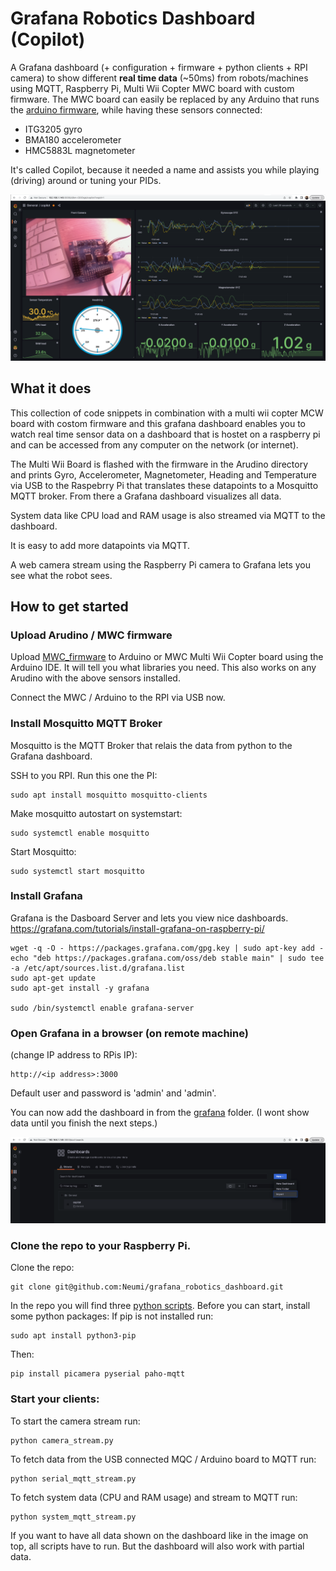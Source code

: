 # Grafana Robotics Dashboard (Copilot)
A Grafana dashboard (+ configuration + firmware + python clients + RPI camera) to show different <b>real time data</b> (~50ms) from robots/machines using MQTT, Raspberry Pi, Multi Wii Copter MWC board with custom firmware.
The MWC board can easily be replaced by any Arduino that runs the [arduino firmware](arduino), while having these sensors connected:
- ITG3205 gyro
- BMA180 accelerometer
- HMC5883L magnetometer

It's called Copilot, because it needed a name and assists you while playing (driving) around or tuning your PIDs.

<img alt="import_grafana" src="/images/dashboard.png">


## What it does
This collection of code snippets in combination with a multi wii copter MCW board with costom firmware and this grafana dashboard enables you to watch real time sensor data on a dashboard that is hostet on a raspberry pi and can be accessed from any computer on the network (or internet).

The Multi Wii Board is flashed with the firmware in the Arudino directory and prints Gyro, Accelerometer, Magnetometer, Heading and Temperature via USB to the Raspebrry Pi that translates these datapoints to a Mosquitto MQTT broker. From there a Grafana dashboard visualizes all data.

System data like CPU load and RAM usage is also streamed via MQTT to the dashboard.

It is easy to add more datapoints via MQTT.

A web camera stream using the Raspberry Pi camera to Grafana lets you see what the robot sees.

## How to get started
### Upload Arudino / MWC firmware
Upload [MWC_firmware](arduino/MWC_firmware) to Arduino or MWC Multi Wii Copter board using the Arduino IDE. It will tell you what libraries you need. This also works on any Arudino with the above sensors installed.

Connect the MWC / Arduino to the RPI via USB now.



### Install Mosquitto MQTT Broker
Mosquitto is the MQTT Broker that relais the data from python to the Grafana dashboard.

SSH to you RPI. Run this one the PI:
```$ 
sudo apt install mosquitto mosquitto-clients
```
Make mosquitto autostart on systemstart:
```$ 
sudo systemctl enable mosquitto
```
Start Mosquitto:
```$ 
sudo systemctl start mosquitto
```


### Install Grafana
Grafana is the Dasboard Server and lets you view nice dashboards.
https://grafana.com/tutorials/install-grafana-on-raspberry-pi/
```$ 
wget -q -O - https://packages.grafana.com/gpg.key | sudo apt-key add -
echo "deb https://packages.grafana.com/oss/deb stable main" | sudo tee -a /etc/apt/sources.list.d/grafana.list
sudo apt-get update
sudo apt-get install -y grafana

sudo /bin/systemctl enable grafana-server
```

### Open Grafana in a browser (on remote machine)
(change IP address to RPis IP):
```$ 
http://<ip address>:3000
```
Default user and password is 'admin' and 'admin'.

You can now add the dashboard in from the [grafana](grafana) folder. (I wont show data until you finish the next steps.)

<img alt="import_grafana" src="/images/import_grafana.png">


### Clone the repo to your Raspberry Pi. 
Clone the repo:
```$ 
git clone git@github.com:Neumi/grafana_robotics_dashboard.git
```
In the repo you will find three [python scripts](python).
Before you can start, install some python packages:
If pip is not installed run:
```$ 
sudo apt install python3-pip
```
Then:
```$ 
pip install picamera pyserial paho-mqtt
```



### Start your clients:

To start the camera stream run:
```$ 
python camera_stream.py
```

To fetch data from the USB connected MQC / Arduino board to MQTT run:
```$ 
python serial_mqtt_stream.py
```

To fetch system data (CPU and RAM usage) and stream to MQTT run:
```$ 
python system_mqtt_stream.py
```

If you want to have all data shown on the dashboard like in the image on top, all scripts have to run. But the dashboard will also work with partial data.



